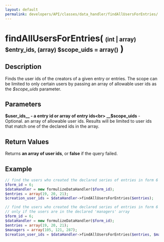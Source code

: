 ```yaml
---
layout: default
permalink: developers/API/classes/data_handler/findAllUsersForEntries/
---
```


# findAllUsersForEntries( <span style='font-size: 14pt;'>(int | array) $entry_ids, (array) $scope_uids = array()</span> )

## Description

Finds the user ids of the creators of a given entry or entries. The scope can be limited to only certain users by passing an array of allowable user ids as the _$scope_uids_ parameter.

## Parameters

__$user_ids__ - a entry id or array of entry ids<br>
__$scope_uids__ - Optional. an array of allowable user ids. Results will be limited to user ids that match one of the declared ids in the array.

## Return Values

Returns __an array of user ids__, or __false__ if the query failed.

## Example

~~~php
// find the users who created the declared series of entries in form 6
$form_id = 6;
$dataHandler = new formulizeDataHandler($form_id);
$entries = array(19, 20, 21);
$creation_user_ids = $dataHandler->findAllUsersForEntries($entries);
~~~

~~~php
// find the users who created the declared series of entries in form 6
// only if the users are in the declared 'managers' array
$form_id = 6;
$dataHandler = new formulizeDataHandler($form_id);
$entries = array(19, 20, 21);
$managers = array(105, 121, 287);
$creation_user_ids = $dataHandler->findAllUsersForEntries($entries, $managers);
~~~

